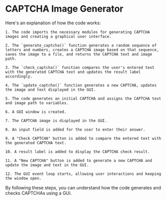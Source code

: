 # CAPTCHA Image Generator 

Here's an explanation of how the code works:

    1. The code imports the necessary modules for generating CAPTCHA images and creating a graphical user interface.

    2. The `generate_captcha()` function generates a random sequence of letters and numbers, creates a CAPTCHA image based on that sequence, saves the image to a file, and returns the CAPTCHA text and image path.

    3. The `check_captcha()` function compares the user's entered text with the generated CAPTCHA text and updates the result label accordingly.

    4. The `update_captcha()` function generates a new CAPTCHA, updates the image and text displayed in the GUI.

    5. The code generates an initial CAPTCHA and assigns the CAPTCHA text and image path to variables.

    6. A GUI window is created.

    7. The CAPTCHA image is displayed in the GUI.

    8. An input field is added for the user to enter their answer.

    9. A "Check CAPTCHA" button is added to compare the entered text with the generated CAPTCHA text.

    10. A result label is added to display the CAPTCHA check result.

    11. A "New CAPTCHA" button is added to generate a new CAPTCHA and update the image and text in the GUI.

    12. The GUI event loop starts, allowing user interactions and keeping the window open.

By following these steps, you can understand how the code generates and checks CAPTCHAs using a GUI.
